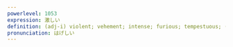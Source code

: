```yaml
---
powerlevel: 1053
expression: 激しい
definition: (adj-i) violent; vehement; intense; furious; tempestuous; (P)
pronunciation: はげしい
---
```

